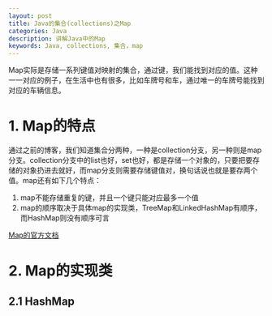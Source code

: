 ```yaml
---
layout: post
title: Java的集合(collections)之Map
categories: Java
description: 讲解Java中的Map
keywords: Java, collections, 集合，map
---
```


Map实际是存储一系列键值对映射的集合，通过键，我们能找到对应的值。这种一一对应的例子，在生活中也有很多，比如车牌号和车，通过唯一的车牌号能找到对应的车辆信息。

# 1. Map的特点

通过之前的博客，我们知道集合分两种，一种是collection分支，另一种则是map分支。collection分支中的list也好，set也好，都是存储一个对象的，只要把要存储的对象扔进去就好，而map分支则需要存储键值对，换句话说也就是要存两个值。map还有如下几个特点：

1. map不能存储重复的键，并且一个键只能对应最多一个值
2. map的顺序取决于具体map的实现类，TreeMap和LinkedHashMap有顺序，而HashMap则没有顺序可言

[Map的官方文档](https://docs.oracle.com/javase/8/docs/api/java/util/Map.html)

# 2. Map的实现类

## 2.1 HashMap